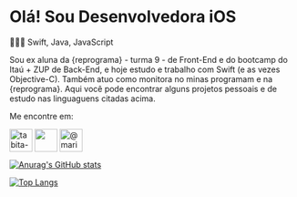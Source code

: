 # Olá! Sou Desenvolvedora iOS

👩🏽‍💻  Swift, Java, JavaScript

Sou ex aluna da {reprograma} - turma 9 - de Front-End e do bootcamp do Itaú + ZUP de Back-End, e hoje estudo e trabalho com Swift (e as vezes Objective-C). Também atuo como monitora no minas programam e na {reprograma}. 
Aqui você pode encontrar alguns projetos pessoais e de estudo nas linguaguens citadas acima.

Me encontre em:
<p align="left">
<a href="https://linkedin.com/in/tabita-barbosa" target="blank"><img align="center" src="https://img-premium.flaticon.com/png/512/25/25320.png?token=exp=1621218284~hmac=def986aef4599fac5dfa79d8bbeb205a" alt="tabita-barbosa" height="40" width="40"/></a>
<a href="https://www.behance.net/tabitabarbosa" target="blank"><img align="center" src="https://img-premium.flaticon.com/png/512/254/254383.png?token=exp=1621218142~hmac=68c82ce6e85b0806d3da550cff3b5246" height="40" width="40"/></a>
<a href="https://instagram.com/mari4_bunit4" target="blank"><img align="center" src="https://img-premium.flaticon.com/png/512/1400/1400829.png?token=exp=1621218102~hmac=705e75b87d3e7f7cb233ca1ad28d08af" alt="@mari4_bunit4" height="40" width="40" /></a>
</p>

[![Anurag's GitHub stats](https://github-readme-stats.vercel.app/api?username=tabita-barbosa&theme=radical&show_icons=true&count_private=true&hide_title=true)](https://github.com/tabita-barbosa/github-readme-stats)

[![Top Langs](https://github-readme-stats.vercel.app/api/top-langs/?username=anuraghazra&layout=compact)](https://github.com/anuraghazra/github-readme-stats)

